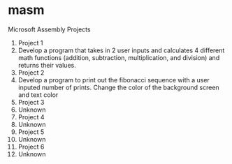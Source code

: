 # masm
Microsoft Assembly Projects

1.  Project 1
  1.  Develop a program that takes in 2 user inputs and calculates 4 different math functions (addition, subtraction, multiplication, and division) and returns their values.
2.  Project 2
  1.  Develop a program to print out the fibonacci sequence with a user inputed number of prints. Change the color of the background screen and text color
3.  Project 3
  1.  Unknown
4.  Project 4
  1.  Unknown
5.  Project 5
  1.  Unknown
6.  Project 6
  1.  Unknown